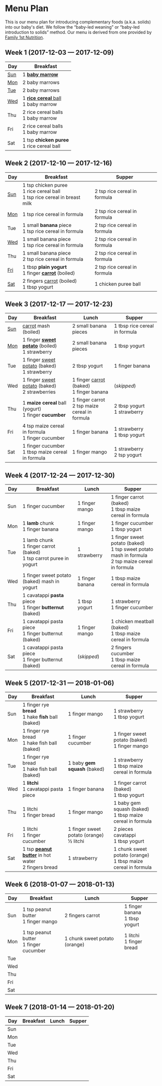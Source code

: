 # Menu Plan

This is our menu plan for introducing complementary foods (a.k.a. solids) into
our baby's diet. We follow the “baby-led weaning” or “baby-led introduction to
solids” method. Our menu is derived from one provided by [Family 1st
Nutrition](https://family1stnutrition.com/).

## Week 1 (2017-12-03 — 2017-12-09)

| Day | Breakfast |
| --- | --------- |
| [Sun](./day/001.md) | 1 [**baby marrow**](./food/baby-marrow.md) |
| [Mon](./day/002.md) | 2 baby marrows |
| [Tue](./day/003.md) | 2 baby marrows |
| [Wed](./day/004.md) | 1 [**rice cereal** ball](./food/cereal-balls.md)<br/>1 baby marrow |
| Thu | 2 rice cereal balls<br/>1 baby marrow |
| Fri | 2 rice cereal balls<br/>1 baby marrow |
| Sat | 1 tsp **chicken puree**<br/>1 rice cereal ball |

## Week 2 (2017-12-10 — 2017-12-16)

| Day | Breakfast | Supper |
| --- | --------- | ------ |
| [Sun](./day/008.md) | 1 tsp chicken puree<br/>1 rice cereal ball<br/>1 tsp rice cereal in breast milk | 2 tsp rice cereal in formula |
| [Mon](./day/009.md) | 1 tsp rice cereal in formula | 2 tsp rice cereal in formula |
| Tue | 1 small **banana** piece<br/>1 tsp rice cereal in formula | 2 tsp rice cereal in formula |
| [Wed](./day/011.md) | 1 small banana piece<br/>1 tsp rice cereal in formula | 2 tsp rice cereal in formula |
| Thu | 1 small banana piece<br/>2 tsp rice cereal in formula | 2 tsp rice cereal in formula |
| [Fri](./day/013.md) | 1 tbsp **plain yogurt**<br/>1 finger [**carrot**](./food/carrots.md) (boiled) | 2 tsp rice cereal in formula |
| [Sat](./day/014.md) | 2 fingers [carrot](./food/carrots.md) (boiled)<br/>1 tbsp yogurt | 1 chicken puree ball |

## Week 3 (2017-12-17 — 2017-12-23)

| Day | Breakfast | Lunch | Supper |
| --- | --------- | ----- | ------ |
| [Sun](./day/015.md) | [carrot](./food/carrots.md) mash (boiled) | 2 small banana pieces | 1 tbsp rice cereal in formula |
| [Mon](./day/016.md) | 1 finger [**sweet potato**](./food/sweet-potatoes.md) (boiled)<br/>1 strawberry | 2 small banana pieces | 1 tbsp yogurt |
| Tue | 1 finger [sweet potato](./food/sweet-potatoes.md) (baked)<br/>1 strawberry | 2 tbsp yogurt | 1 finger banana |
| Wed | 1 finger [sweet potato](./food/sweet-potatoes.md) (baked)<br/>2 strawberries | 1 finger [carrot](./food/carrots.md) (baked)<br/>1 finger banana | (_skipped_) |
| Thu | 1 **maize cereal** ball (yogurt)<br/>1 finger **cucumber** | 1 finger carrot<br/>2 tsp maize cereal in formula | 2 tbsp yogurt<br/>1 strawberry |
| Fri | 4 tsp maize cereal in formula<br/>1 finger cucumber | 1 finger banana | 1 strawberry<br/>1 tbsp yogurt |
| Sat | 1 finger cucumber<br/>1 tbsp maize cereal in formula | 1 finger mango | 1 strawberry<br/>2 tsp yogurt |

## Week 4 (2017-12-24 — 2017-12-30)

| Day | Breakfast | Lunch | Supper |
| --- | --------- | ----- | ------ |
Sun | 1 finger cucumber | 1 finger mango | 1 finger carrot (baked)<br/>1 tbsp maize cereal in formula |
Mon | 1 **lamb** chunk<br/>1 finger banana | 1 finger mango | 1 finger cucumber<br/>1 tbsp yogurt |
Tue | 1 lamb chunk<br/>1 finger carrot (baked)<br/>1 tsp carrot puree in yogurt | 1 strawberry | 1 finger sweet potato (baked)<br/>1 tsp sweet potato mash in formula<br/>2 tsp maize cereal in formula |
Wed | 1 finger sweet potato (baked) mash in yogurt | 1 finger banana | 1 tbsp maize cereal in formula |
Thu | 1 cavatappi **pasta** piece<br/>1 finger **butternut** (baked) | 1 tbsp yogurt | 1 strawberry<br/>1 finger cucumber |
Fri | 1 cavatappi pasta piece<br/>1 finger butternut (baked) | 1 finger mango | 1 chicken meatball (baked)<br/>1 tbsp maize cereal in formula |
Sat | 1 cavatappi pasta piece<br/>1 finger butternut (baked) | (_skipped_) | 2 fingers cucumber<br/>1 tbsp maize cereal in formula |

## Week 5 (2017-12-31 — 2018-01-06)

| Day | Breakfast | Lunch | Supper |
| --- | --------- | ----- | ------ |
| Sun | 1 finger rye **bread**<br/>1 hake **fish** ball (baked) | 1 finger mango | 1 strawberry<br/>1 tbsp yogurt |
| Mon | 1 finger rye bread<br/>1 hake fish ball (baked) | 1 finger cucumber | 1 finger sweet potato (baked)<br/>1 finger mango |
| Tue | 1 finger rye bread<br/>1 hake fish ball (baked) | 1 baby **gem squash** (baked) | 1 strawberry<br/>1 tbsp maize cereal in formula |
| Wed | 1 **litchi**<br/>1 cavatappi pasta piece | 1 finger banana | 1 finger carrot (baked)<br/>1 tbsp yogurt |
| Thu | 1 litchi<br/>1 finger bread | 1 finger mango | 1 baby gem squash (baked)<br/>1 tbsp maize cereal in formula |
| Fri | 1 litchi<br/>1 finger cucumber | 1 finger sweet potato (orange)<br/>½ litchi | 2 pieces cavatappi<br/>1 tbsp yogurt |
| Sat | 1 tsp [**peanut butter**](./food/peanut-butter.md) in hot water<br/>2 fingers bread | 1 strawberry | 1 chunk sweet potato (orange)<br/>1 tbsp maize cereal in formula |

## Week 6 (2018-01-07 — 2018-01-13)

| Day | Breakfast | Lunch | Supper |
| --- | --------- | ----- | ------ |
| Sun | 1 tsp peanut butter<br/>1 finger mango | 2 fingers carrot | 1 finger banana<br/>1 tbsp yogurt |
| Mon | 1 tsp peanut butter<br/>1 finger cucumber | 1 chunk sweet potato (orange) | 1 litchi<br/>1 finger bread |
| Tue |  |  |  |
| Wed |  |  |  |
| Thu |  |  |  |
| Fri |  |  |  |
| Sat |  |  |  |

## Week 7 (2018-01-14 — 2018-01-20)

| Day | Breakfast | Lunch | Supper |
| --- | --------- | ----- | ------ |
| Sun |  |  |  |
| Mon |  |  |  |
| Tue |  |  |  |
| Wed |  |  |  |
| Thu |  |  |  |
| Fri |  |  |  |
| Sat |  |  |  |
